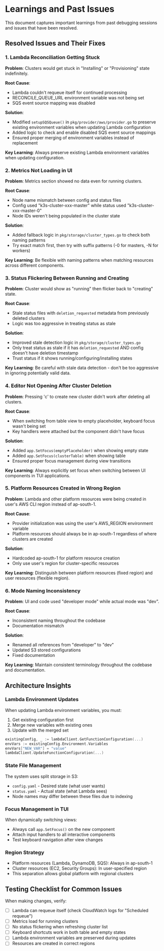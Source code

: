# Learnings and Past Issues

This document captures important learnings from past debugging sessions and issues that have been resolved.

## Resolved Issues and Their Fixes

### 1. Lambda Reconciliation Getting Stuck
**Problem**: Clusters would get stuck in "Installing" or "Provisioning" state indefinitely.

**Root Cause**: 
- Lambda couldn't requeue itself for continued processing
- RECONCILE_QUEUE_URL environment variable was not being set
- SQS event source mapping was disabled

**Solution**:
- Modified `setupSQSQueue()` in `pkg/provider/aws/provider.go` to preserve existing environment variables when updating Lambda configuration
- Added logic to check and enable disabled SQS event source mappings
- Ensured proper merging of environment variables instead of replacement

**Key Learning**: Always preserve existing Lambda environment variables when updating configuration.

### 2. Metrics Not Loading in UI
**Problem**: Metrics section showed no data even for running clusters.

**Root Cause**:
- Node name mismatch between config and status files
- Config used "k3s-cluster-xxx-master" while status used "k3s-cluster-xxx-master-0"
- Node IDs weren't being populated in the cluster state

**Solution**:
- Added fallback logic in `pkg/storage/cluster_types.go` to check both naming patterns
- Try exact match first, then try with suffix patterns (-0 for masters, -N for workers)

**Key Learning**: Be flexible with naming patterns when matching resources across different components.

### 3. Status Flickering Between Running and Creating
**Problem**: Cluster would show as "running" then flicker back to "creating" state.

**Root Cause**:
- Stale status files with `deletion_requested` metadata from previously deleted clusters
- Logic was too aggressive in treating status as stale

**Solution**:
- Improved stale detection logic in `pkg/storage/cluster_types.go`
- Only treat status as stale if it has `deletion_requested` AND config doesn't have deletion timestamp
- Trust status if it shows running/configuring/installing states

**Key Learning**: Be careful with stale data detection - don't be too aggressive in ignoring potentially valid data.

### 4. Editor Not Opening After Cluster Deletion
**Problem**: Pressing 'c' to create new cluster didn't work after deleting all clusters.

**Root Cause**:
- When switching from table view to empty placeholder, keyboard focus wasn't being set
- Key handlers were attached but the component didn't have focus

**Solution**:
- Added `app.SetFocus(emptyPlaceholder)` when showing empty state
- Added `app.SetFocus(clusterTable)` when showing table
- Ensured proper focus management during view transitions

**Key Learning**: Always explicitly set focus when switching between UI components in TUI applications.

### 5. Platform Resources Created in Wrong Region
**Problem**: Lambda and other platform resources were being created in user's AWS CLI region instead of ap-south-1.

**Root Cause**:
- Provider initialization was using the user's AWS_REGION environment variable
- Platform resources should always be in ap-south-1 regardless of where clusters are created

**Solution**:
- Hardcoded ap-south-1 for platform resource creation
- Only use user's region for cluster-specific resources

**Key Learning**: Distinguish between platform resources (fixed region) and user resources (flexible region).

### 6. Mode Naming Inconsistency
**Problem**: UI and code used "developer mode" while actual mode was "dev".

**Root Cause**:
- Inconsistent naming throughout the codebase
- Documentation mismatch

**Solution**:
- Renamed all references from "developer" to "dev"
- Updated S3 stored configurations
- Fixed documentation

**Key Learning**: Maintain consistent terminology throughout the codebase and documentation.

## Architecture Insights

### Lambda Environment Updates
When updating Lambda environment variables, you must:
1. Get existing configuration first
2. Merge new variables with existing ones
3. Update with the merged set
```go
existingConfig, _ := lambdaClient.GetFunctionConfiguration(...)
envVars := existingConfig.Environment.Variables
envVars["NEW_VAR"] = "value"
lambdaClient.UpdateFunctionConfiguration(...) 
```

### State File Management
The system uses split storage in S3:
- `config.yaml` - Desired state (what user wants)
- `status.yaml` - Actual state (what Lambda sees)
- Node names may differ between these files due to indexing

### Focus Management in TUI
When dynamically switching views:
- Always call `app.SetFocus()` on the new component
- Attach input handlers to all interactive components
- Test keyboard navigation after view changes

### Region Strategy
- Platform resources (Lambda, DynamoDB, SQS): Always in ap-south-1
- Cluster resources (EC2, Security Groups): In user-specified region
- This separation allows global platform with regional clusters

## Testing Checklist for Common Issues

When making changes, verify:
- [ ] Lambda can requeue itself (check CloudWatch logs for "Scheduled requeue")
- [ ] Metrics load for running clusters
- [ ] No status flickering when refreshing cluster list
- [ ] Keyboard shortcuts work in both table and empty states
- [ ] Lambda environment variables are preserved during updates
- [ ] Resources are created in correct regions